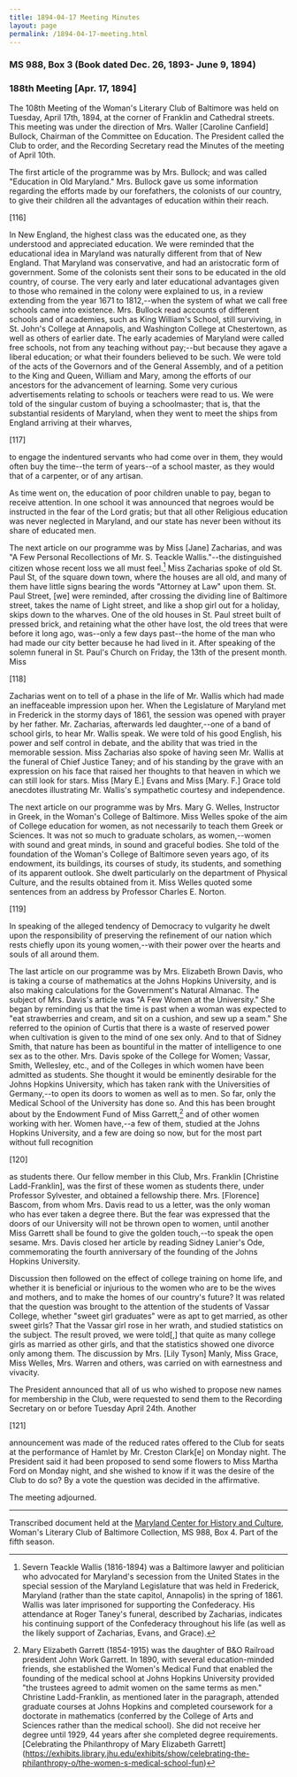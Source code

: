```yaml
---
title: 1894-04-17 Meeting Minutes
layout: page
permalink: /1894-04-17-meeting.html
---
```

### MS 988, Box 3 (Book dated Dec. 26, 1893- June 9, 1894)

### 188th Meeting [Apr. 17, 1894]

The 108th Meeting of the Woman's Literary Club of Baltimore was held on Tuesday, April 17th, 1894, at the corner of Franklin and Cathedral streets. This meeting was under the direction of Mrs. Waller [Caroline Canfield] Bullock, Chairman of the Committee on Education. The President called the Club to order, and the Recording Secretary read the Minutes of the meeting of April 10th.

The first article of the programme was by Mrs. Bullock; and was called "Education in Old Maryland." Mrs. Bullock gave us some information regarding the efforts made by our forefathers, the colonists of our country, to give their children all the advantages of education within their reach.

[116]

In New England, the highest class was the educated one, as they understood and appreciated education. We were reminded that the educational idea in Maryland was naturally different from that of New England. That Maryland was conservative, and had an aristocratic form of government. Some of the colonists sent their sons to be educated in the old country, of course. The very early and later educational advantages given to those who remained in the colony were explained to us, in a review extending from the year 1671 to 1812,--when the system of what we call free schools came into existence. Mrs. Bullock read accounts of different schools and of academies, such as King William's School, still surviving, in St. John's College at Annapolis, and Washington College at Chestertown, as well as others of earlier date. The early academies of Maryland were called free schools, not from any teaching without pay;--but because they agave a liberal education; or what their founders believed to be such. We were told of the acts of the Governors and of the General Assembly, and of a petition to the King and Queen, William and Mary, among the efforts of our ancestors for the advancement of learning. Some very curious advertisements relating to schools or teachers were read to us. We were told of the singular custom of buying a schoolmaster; that is, that the substantial residents of Maryland, when they went to meet the ships from England arriving at their wharves,

[117]

to engage the indentured servants who had come over in them, they would often buy the time--the term of years--of a school master, as they would that of a carpenter, or of any artisan.

As time went on, the education of poor children unable to pay, began to receive attention. In one school it was announced that negroes would be instructed in the fear of the Lord gratis; but that all other Religious education was never neglected in Maryland, and our state has never been without its share of educated men.

The next article on our programme was by Miss [Jane] Zacharias, and was "A Few Personal Recollections of Mr. S. Teackle Wallis."--the distinguished citizen whose recent loss we all must feel.[^Wallis] Miss Zacharias spoke of old St. Paul St, of the square down town, where the houses are all old, and many of them have little signs bearing the words "Attorney at Law" upon them. St. Paul Street, [we] were reminded, after crossing the dividing line of Baltimore street, takes the name of Light street, and like a shop girl out for a holiday, skips down to the wharves. One of the old houses in St. Paul street built of pressed brick, and retaining what the other have lost, the old trees that were before it long ago, was--only a few days past--the home of the man who had made our city better because he had lived in it. After speaking of the solemn funeral in St. Paul's Church on Friday, the 13th of the present month. Miss

[118]

Zacharias went on to tell of a phase in the life of Mr. Wallis which had made an ineffaceable impression upon her. When the Legislature of Maryland met in Frederick in the stormy days of 1861, the session was opened with prayer by her father. Mr. Zacharias, afterwards led daughter,--one of a band of school girls, to hear Mr. Wallis speak. We were told of his good English, his power and self control in debate, and the ability that was tried in the memorable session. Miss Zacharias also spoke of having seen Mr. Wallis at the funeral of Chief Justice Taney; and of his standing by the grave with an expression on his face that raised her thoughts to that heaven in which we can still look for stars. Miss [Mary E.] Evans and Miss [Mary. F.] Grace told anecdotes illustrating Mr. Wallis's sympathetic courtesy and independence.

[^Wallis]: Severn Teackle Wallis (1816-1894) was a Baltimore lawyer and politician who advocated for Maryland's secession from the United States in the special session of the Maryland Legislature that was held in Frederick, Maryland (rather than the state capitol, Annapolis) in the spring of 1861. Wallis was later imprisoned for supporting the Confederacy. His attendance at Roger Taney's funeral, described by Zacharias, indicates his continuing support of the Confederacy throughout his life (as well as the likely support of Zacharias, Evans, and Grace). 

The next article on our programme was by Mrs. Mary G. Welles, Instructor in Greek, in the Woman's College of Baltimore. Miss Welles spoke of the aim of College education for women, as not necessarily to teach them Greek or Sciences. It was not so much to graduate scholars, as women,--women with sound and great minds, in sound and graceful bodies. She told of the foundation of the Woman's College of Baltimore seven years ago, of its endowment, its buildings, its courses of study, its students, and something of its apparent outlook. She dwelt particularly on the department of Physical Culture, and the results obtained from it. Miss Welles quoted some sentences from an address by Professor Charles E. Norton.

[119]

In speaking of the alleged tendency of Democracy to vulgarity he dwelt upon the responsibility of preserving the refinement of our nation which rests chiefly upon its young women,--with their power over the hearts and souls of all around them.

The last article on our programme was by Mrs. Elizabeth Brown Davis, who is taking a course of mathematics at the Johns Hopkins University, and is also making calculations for the Government's Natural Almanac. The subject of Mrs. Davis's article was "A Few Women at the University." She began by reminding us that the time is past when a woman was expected to "eat strawberries and cream, and sit on a cushion, and sew up a seam." She referred to the opinion of Curtis that there is a waste of reserved power when cultivation is given to the mind of one sex only. And to that of Sidney Smith, that nature has been as bountiful in the matter of intelligence to one sex as to the other. Mrs. Davis spoke of the College for Women; Vassar, Smith, Wellesley, etc., and of the Colleges in which women have been admitted as students. She thought it would be eminently desirable for the Johns Hopkins University, which has taken rank with the Universities of Germany,--to open its doors to women as well as to men. So far, only the Medical School of the University has done so. And this has been brought about by the Endowment Fund of Miss Garrett,[^JHU] and of other women working with her. Women have,--a few of them, studied at the Johns Hopkins University, and a few are doing so now, but for the most part without full recognition

[^JHU]: Mary Elizabeth Garrett (1854-1915) was the daughter of B&O Railroad president John Work Garrett. In 1890, with several education-minded friends, she established the Women's Medical Fund that enabled the founding of the medical school at Johns Hopkins University provided "the trustees agreed to admit women on the same terms as men." Christine Ladd-Franklin, as mentioned later in the paragraph, attended graduate courses at Johns Hopkins and completed coursework for a doctorate in mathematics (conferred by the College of Arts and Sciences rather than the medical school). She did not receive her degree until 1929, 44 years after she completed degree requirements. [Celebrating the Philanthropy of Mary Elizabeth Garrett] (https://exhibits.library.jhu.edu/exhibits/show/celebrating-the-philanthropy-o/the-women-s-medical-school-fun)

[120]

as students there. Our fellow member in this Club, Mrs. Franklin [Christine Ladd-Franklin], was the first of these women as students there, under Professor Sylvester, and obtained a fellowship there. Mrs. [Florence] Bascom, from whom Mrs. Davis read to us a letter, was the only woman who has ever taken a degree there. But the fear was expressed that the doors of our University will not be thrown open to women, until another Miss Garrett shall be found to give the golden touch,--to speak the open sesame. Mrs. Davis closed her article by reading Sidney Lanier's Ode, commemorating the fourth anniversary of the founding of the Johns Hopkins University.

Discussion then followed on the effect of college training on home life, and whether it is beneficial or injurious to the women who are to be the wives and mothers, and to make the homes of our country's future? It was related that the question was brought to the attention of the students of Vassar College, whether "sweet girl graduates" were as apt to get married, as other sweet girls? That the Vassar girl rose in her wrath, and studied statistics on the subject. The result proved, we were told[,] that quite as many college girls as married as other girls, and that the statistics showed one divorce only among them. The discussion by Mrs. [Lily Tyson] Manly, Miss Grace, Miss Welles, Mrs. Warren and others, was carried on with earnestness and vivacity.

The President announced that all of us who wished to propose new names for membership in the Club, were requested to send them to the Recording Secretary on or before Tuesday April 24th. Another

[121]

announcement was made of the reduced rates offered to the Club for seats at the performance of Hamlet by Mr. Creston Clark[e] on Monday night. The President said it had been proposed to send some flowers to Miss Martha Ford on Monday night, and she wished to know if it was the desire of the Club to do so? By a vote the question was decided in the affirmative.

The meeting adjourned.
<hr>

Transcribed document held at the [Maryland Center for History and Culture](http://mdhs.org/), Woman's Literary Club of Baltimore Collection, MS 988, Box 4. Part of the fifth season.